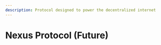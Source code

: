 ```yaml
---
description: Protocol designed to power the decentralized internet
---
```


# Nexus Protocol (Future)

